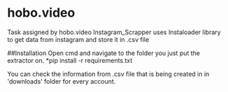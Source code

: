 # hobo.video
Task assigned by hobo.video
Instagram_Scrapper uses Instaloader library to get data from instagram and store it in .csv file 

##Installation
Open cmd and navigate to the folder you just put the extractor on.
*pip install -r requirements.txt

You can check the information from .csv file that is being created in in 'downloads' folder for every account.